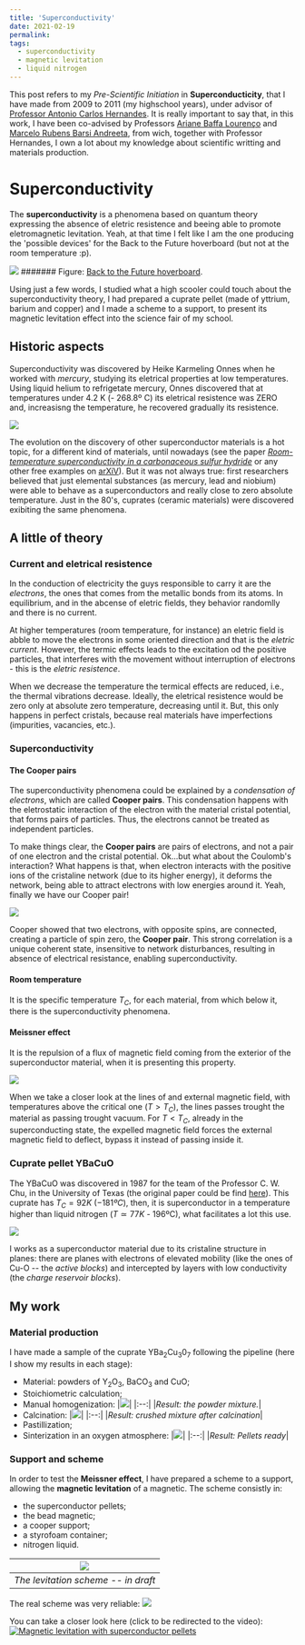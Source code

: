 ```yaml
---
title: 'Superconductivity'
date: 2021-02-19
permalink: 
tags:
  - superconductivity
  - magnetic levitation
  - liquid nitrogen
---
```


This post refers to my _Pre-Scientific Initiation_ in **Superconducticity**, that I have made from 2009 to 2011 (my highschool years), under advisor of [Professor Antonio Carlos Hernandes](http://lattes.cnpq.br/2019448857205643). It is really important to say that, in this work, I have been co-advised by Professors [Ariane Baffa Lourenço](http://lattes.cnpq.br/1241656328850074) and [Marcelo Rubens Barsi Andreeta](http://lattes.cnpq.br/7904227795652627), from wich, together with Professor Hernandes, I own a lot about my knowledge about scientific writting and materials production.

Superconductivity
======

The **superconductivity** is a phenomena based on quantum theory expressing the absence of eletric resistence and beeing able to promote eletromagnetic levitation. Yeah, at that time I felt like I am the one producing the 'possible devices' for the Back to the Future hoverboard (but not at the room temperature :p).

![](https://nofilmschool.com/sites/default/files/styles/facebook/public/back_to_the_future_hoverboard_tutorial.jpeg?itok=J0CEWcty)
####### Figure: [Back to the Future hoverboard](https://nofilmschool.com/sites/default/files/styles/facebook/public/back_to_the_future_hoverboard_tutorial.jpeg?itok=J0CEWcty).

Using just a few words, I studied what a high scooler could touch about the superconductivity theory, I had prepared a cuprate pellet (made of yttrium, barium and copper) and I made a scheme to a support, to present its magnetic levitation effect into the science fair of my school.

Historic aspects
------
Superconductivity was discovered by Heike Karmeling Onnes when he worked with _mercury_, studying its eletrical properties at low temperatures. Using liquid helium to refrigetate mercury, Onnes discovered that at temperatures under 4.2 K (- 268.8º C) its eletrical resistence was ZERO and, increasisng the temperature, he recovered gradually its resistence.

![](https://i1.wp.com/cftc.cii.fc.ul.pt/PRISMA/capitulos/capitulo3/modulo3/images/mercurio.png)

The evolution on the discovery of other superconductor materials is a hot topic, for a different kind of materials, until nowadays (see the paper [_Room-temperature superconductivity in a carbonaceous sulfur hydride_](https://www.nature.com/articles/s41586-020-2801-z) or any other free examples on [arXiV](https://arxiv.org/list/cond-mat.supr-con/recent)). But it was not always true: first researchers believed that just elemental substances (as mercury, lead and niobium) were able to behave as a superconductors and really close to zero absolute temperature. Just in the 80's, cuprates (ceramic materials) were discovered exibiting the same phenomena.

A little of theory
------

### Current and eletrical resistence 

In the conduction of electricity the guys responsible to carry it are the _electrons_, the ones that comes from the metallic bonds from its atoms. In equilibrium, and in the abcense of eletric fields, they behavior randomlly and there is no current. 

At higher temperatures (room temperature, for instance) an eletric field is abble to move the electrons in some oriented direction and that is the _eletric current_. However, the termic effects leads to the excitation od the positive particles, that interferes with the movement without interruption of electrons - this is the _eletric resistence_.

When we decrease the temperature the termical effects are reduced, i.e., the thermal vibrations decrease. Ideally, the eletrical resistence would be zero only at absolute zero temperature, decreasing until it. But, this only happens in perfect cristals, because real materials have imperfections (impurities, vacancies, etc.).

### Superconductivity

#### The Cooper pairs

The superconductivity phenomena could be explained by a _condensation of electrons_, which are called **Cooper pairs**. This condensation happens with the eletrostatic interaction of the electron with the material cristal potential, that forms pairs of particles. Thus, the electrons cannot be treated as independent particles.

To make things clear, the **Cooper pairs** are pairs of electrons, and not a pair of one electron and the cristal potential. Ok...but what about the Coulomb's interaction? What happens is that, when electron interacts with the positive ions of the cristaline network (due to its higher energy), it deforms the network, being able to attract electrons with low energies around it. Yeah, finally we have our Cooper pair!

![](https://encrypted-tbn0.gstatic.com/images?q=tbn:ANd9GcTSOYA0cWjbQTIvClwJcN9Nd5xk1i9YHHeTqQ&usqp=CAU)

Cooper showed that two electrons, with opposite spins, are connected, creating a particle of spin zero, the **Cooper pair**. This strong correlation is a unique coherent state, insensitive to network disturbances, resulting in absence of electrical resistance, enabling superconductivity.

#### Room temperature

It is the specific temperature $T_C$, for each material, from which below it, there is the superconductivity phenomena.

#### Meissner effect

It is the repulsion of a flux of magnetic field coming from the exterior of the superconductor material, when it is presenting this property.

![](https://upload.wikimedia.org/wikipedia/commons/thumb/b/b5/EfektMeisnera.svg/1200px-EfektMeisnera.svg.png)

When we take a closer look at the lines of and external magnetic field, with temperatures above the critical one ($T > T_C$), the lines passes trought the material as passing trought vacuum. For $T < T_C$, already in the superconducting state, the expelled magnetic field forces the external magnetic field to deflect, bypass it instead of passing inside it.

### Cuprate pellet YBaCuO

The YBaCuO was discovered in 1987 for the team of the Professor C. W. Chu, in the University of Texas (the original paper could be find [here](https://journals.aps.org/prl/pdf/10.1103/PhysRevLett.58.908)). This cuprate has $T_C = 92 K$ ($- 181 ºC$), then, it is superconductor in a temperature higher than liquid nitrogen ($T \simeq 77 K$ - 196ºC), what facilitates a lot this use.

![](https://www.researchgate.net/profile/Roland-Hott/publication/316187999/figure/fig2/AS:732713157947394@1551703838899/a-Crystal-structure-of-YBa-2-Cu-3-O-7-YBCO-The-presence-of-the-CuO-chains.png)

I works as a superconductor material due to its cristaline structure in planes: there are planes with electrons of elevated mobility (like the ones of Cu-O -- the _active blocks_) and intercepted by layers with low conductivity (the _charge reservoir blocks_).

My work
-------

### Material production

I have made a sample of the cuprate YBa$_2$Cu$_3$0$_7$ following the pipeline (here I show my results in each stage):
- Material: powders of Y$_2$O$_3$, BaCO$_3$ and CuO;
- Stoichiometric calculation;
- Manual homogenization:
|![](https://raw.githubusercontent.com/natalidesanti/natalidesanti.github.io/master/images/DSC03381.JPG)|
|:--:| 
|*Result: the powder mixture.*|
- Calcination:
|![](https://raw.githubusercontent.com/natalidesanti/natalidesanti.github.io/master/images/DSC03248.JPG)|
|:--:| 
|*Result: crushed mixture after calcination*|
- Pastillization;
- Sinterization in an oxygen atmosphere:
|![](https://raw.githubusercontent.com/natalidesanti/natalidesanti.github.io/master/images/Foto%200213.jpg)|
|:--:| 
|*Result: Pellets ready*|

### Support and scheme

In order to test the **Meissner effect**, I have prepared a scheme to a support, allowing the **magnetic levitation** of a magnetic. The scheme consistly in:
- the superconductor pellets;
- the bead magnetic;
- a cooper support;
- a styrofoam container;
- nitrogen liquid.

|![](https://raw.githubusercontent.com/natalidesanti/natalidesanti.github.io/master/images/Esquema%20de%20levita%C3%A7%C3%A3o%20desenho%202.JPG)|
|:--:|
|*The levitation scheme -- in draft*|

The real scheme was very reliable:
![](https://raw.githubusercontent.com/natalidesanti/natalidesanti.github.io/master/images/DSC04642.JPG)

You can take a closer look here (click to be redirected to the video):
[![Magnetic levitation with superconductor pellets](https://raw.githubusercontent.com/natalidesanti/natalidesanti.github.io/master/images/Levitacao%208%20demais.JPG)](https://www.youtube.com/watch?v=Od3w0XGhckM)

